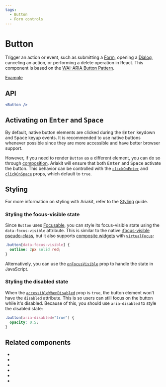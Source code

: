 ```yaml
---
tags:
  - Button
  - Form controls
---
```


# Button

<div data-description>

Trigger an action or event, such as submitting a [Form](/components/form), opening a [Dialog](/components/dialog), canceling an action, or performing a delete operation in React. This component is based on the [WAI-ARIA Button Pattern](https://www.w3.org/WAI/ARIA/apg/patterns/button/).

</div>

<div data-tags></div>

<a href="../examples/button/index.tsx" data-playground>Example</a>

## API

```jsx
<Button />
```

## Activating on <kbd>Enter</kbd> and <kbd>Space</kbd>

By default, native button elements are clicked during the <kbd>Enter</kbd> keydown and <kbd>Space</kbd> keyup events. It is recommended to use native buttons whenever possible since they are more accessible and have better browser support.

However, if you need to render `Button` as a different element, you can do so through [composition](/guide/composition). Ariakit will ensure that both <kbd>Enter</kbd> and <kbd>Space</kbd> activate the button. This behavior can be controlled with the [`clickOnEnter`](/reference/button#clickonenter) and [`clickOnSpace`](/reference/button#clickonspace) props, which default to `true`.

## Styling

<aside data-type="note">

For more information on styling with Ariakit, refer to the [Styling](/guide/styling) guide.

</aside>

### Styling the focus-visible state

Since `Button` uses [Focusable](/components/focusable), you can style its focus-visible state using the `data-focus-visible` attribute. This is similar to the native [:focus-visible pseudo-class](https://developer.mozilla.org/en-US/docs/Web/CSS/:focus-visible), but it also supports [composite widgets](/components/composite) with [`virtualFocus`](/reference/use-composite-store#virtualfocus):

```css
.button[data-focus-visible] {
  outline: 2px solid red;
}
```

Alternatively, you can use the [`onFocusVisible`](/reference/button#onfocusvisible) prop to handle the state in JavaScript.

### Styling the disabled state

When the [`accessibleWhenDisabled`](/reference/button#accessiblewhendisabled) prop is `true`, the button element won't have the `disabled` attribute. This is so users can still focus on the button while it's disabled. Because of this, you should use `aria-disabled` to style the disabled state:

```css
.button[aria-disabled="true"] {
  opacity: 0.5;
}
```

## Related components

<div data-cards="components">

- [](/components/disclosure)
- [](/components/menu)
- [](/components/select)
- [](/components/toolbar)
- [](/components/focusable)
- [](/components/command)

</div>
